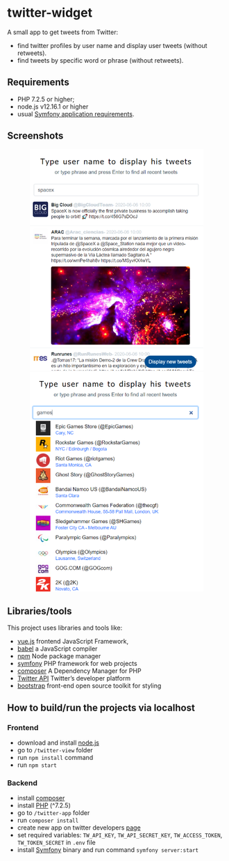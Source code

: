 # twitter-widget

A small app to get tweets from Twitter:
  - find twitter profiles by user name and display user tweets (without retweets).
  - find tweets by specific word or phrase (without retweets).
  
## Requirements
- PHP 7.2.5 or higher;
- node.js v12.16.1 or higher
- usual [Symfony application requirements](https://symfony.com/doc/current/setup.html).
  
## Screenshots
  <p align="center">
    <img src="https://github.com/Ivan-Loichuk/twitter-widget/blob/master/image/search-tweets.PNG" width="400"> <img src="https://github.com/Ivan-Loichuk/twitter-widget/blob/master/image/search-users.PNG" width="400">
  </p>
  
## Libraries/tools

This project uses libraries and tools like:
- [vue.js](https://vuejs.org/) frontend JavaScript Framework,
- [babel](https://babeljs.io/) a JavaScript compiler
- [npm](https://www.npmjs.com/) Node package manager
- [symfony](https://symfony.com/) PHP framework for web projects
- [composer](https://getcomposer.org) A Dependency Manager for PHP
- [Twitter API](https://developer.twitter.com/en/docs/api-reference-index) Twitter’s developer platform
- [bootstrap](https://getbootstrap.com/) front-end open source toolkit for styling

## How to build/run the projects via localhost

### Frontend
- download and install [node.js](https://nodejs.org/en/download/)
- go to `/twitter-view` folder
- run `npm install` command
- run `npm start`

### Backend
- install [composer](https://getcomposer.org/download/)
- install [PHP](https://www.php.net/manual/en/install.php) (^7.2.5)
- go to `/twitter-app` folder
- run `composer install`
- create new app on twitter developers [page](https://developer.twitter.com/en/apps)
- set required variables: `TW_API_KEY`, `TW_API_SECRET_KEY`, `TW_ACCESS_TOKEN`, `TW_TOKEN_SECRET` in `.env` file
- install [Symfony](https://symfony.com/download) binary and run command `symfony server:start`
